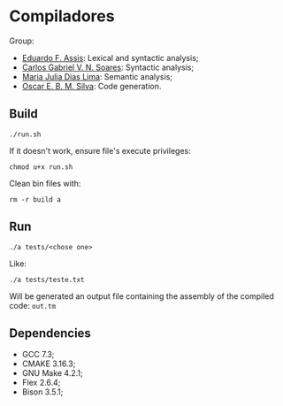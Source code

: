 # Compiladores

Group:
- [Eduardo F. Assis](https://github.com/edassis): Lexical and syntactic analysis;
- [Carlos Gabriel V. N. Soares](https://github.com/gabuvns): Syntactic analysis;
- [Maria Julia Dias Lima](https://github.com/majuhdl): Semantic analysis;
- [Oscar E. B. M. Silva](https://github.com/Oscar2019): Code generation.

## Build

```
./run.sh
```

If it doesn't work, ensure file's execute privileges:
```
chmod u+x run.sh
```

Clean bin files with: 
```
rm -r build a
```

## Run

```
./a tests/<chose one>
```

Like:
```
./a tests/teste.txt
```

Will be generated an output file containing the assembly of the
compiled code: `out.tm`

## Dependencies
- GCC 7.3;
- CMAKE 3.16.3;
- GNU Make 4.2.1;
- Flex 2.6.4;
- Bison 3.5.1;
